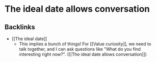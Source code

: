 # The ideal date allows conversation

## Backlinks
* [[The ideal date]]
	* This implies a bunch of things! For [[Value curiosity]], we need to talk together, and I can ask questions like "What do you find interesting right now?". ([[The ideal date allows conversation]])

<!-- {BearID:E5EB7147-E4F3-4796-8621-1842949DC5F6-52747-00009FD79EF1D4B5} -->
